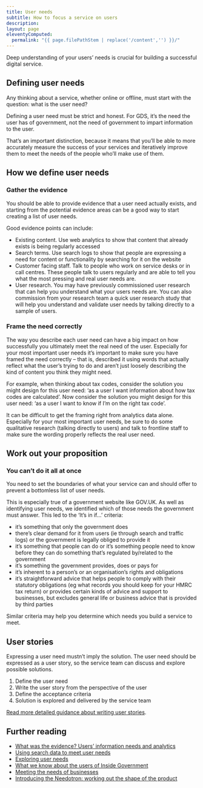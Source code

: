 ```yaml
---
title: User needs
subtitle: How to focus a service on users
description:
layout: page
eleventyComputed:
  permalink: "{{ page.filePathStem | replace('/content','') }}/"
---
```


Deep understanding of your users’ needs is crucial for building a successful digital service.

## Defining user needs

Any thinking about a service, whether online or offline, must start with the question: what is the user need?

Defining a user need must be strict and honest. For GDS, it’s the need the user has of government, not the need of government to impart information to the user.

That’s an important distinction, because it means that you’ll be able to more accurately measure the success of your services and iteratively improve them to meet the needs of the people who’ll make use of them.

## How we define user needs

### Gather the evidence

You should be able to provide evidence that a user need actually exists, and starting from the potential evidence areas can be a good way to start creating a list of user needs.

Good evidence points can include:

- Existing content. Use web analytics to show that content that already exists is being regularly accessed
- Search terms. Use search logs to show that people are expressing a need for content or functionality by searching for it on the website
- Customer facing staff. Talk to people who work on service desks or in call centres. These people talk to users regularly and are able to tell you what the most pressing and real user needs are.
- User research. You may have previously commissioned user research that can help you understand what your users needs are. You can also commission from your research team a quick user research study that will help you understand and validate user needs by talking directly to a sample of users.

### Frame the need correctly

The way you describe each user need can have a big impact on how successfully you ultimately meet the real need of the user. Especially for your most important user needs it’s important to make sure you have framed the need correctly – that is, described it using words that actually reflect what the user’s trying to do and aren’t just loosely describing the kind of content you think they might need.

For example, when thinking about tax codes, consider the solution you might design for this user need: ‘as a user I want information about how tax codes are calculated’. Now consider the solution you might design for this user need: ‘as a user I want to know if I’m on the right tax code’.

It can be difficult to get the framing right from analytics data alone. Especially for your most important user needs, be sure to do some qualitative research (talking directly to users) and talk to frontline staff to make sure the wording properly reflects the real user need.

## Work out your proposition

### You can’t do it all at once

You need to set the boundaries of what your service can and should offer to prevent a bottomless list of user needs.

This is especially true of a government website like GOV.UK. As well as identifying user needs, we identified which of those needs the government must answer. This led to the ‘It’s in if…’ criteria:

- it’s something that only the government does
- there’s clear demand for it from users (ie through search and traffic logs) or the government is legally obliged to provide it
- it’s something that people can do or it’s something people need to know before they can do something that’s regulated by/related to the government
- it’s something the government provides, does or pays for
- it’s inherent to a person’s or an organisation’s rights and obligations
- it’s straightforward advice that helps people to comply with their statutory obligations (eg what records you should keep for your HMRC tax return) or provides certain kinds of advice and support to businesses, but excludes general life or business advice that is provided by third parties

Similar criteria may help you determine which needs you build a service to meet.

## User stories

Expressing a user need mustn’t imply the solution. The user need should be expressed as a user story, so the service team can discuss and explore possible solutions.

1. Define the user need
2. Write the user story from the perspective of the user
3. Define the acceptance criteria
4. Solution is explored and delivered by the service team

[Read more detailed guidance about writing user stories](/version-1/guides/writing-user-stories/).

## Further reading

- [What was the evidence? Users’ information needs and analytics](https://gds.blog.gov.uk/2011/05/23/what-was-the-evidence-users-information-needs-and-analytics/ "What was the evidence? Users’ information needs and analytics")
- [Using search data to meet user needs](https://gds.blog.gov.uk/2012/01/27/search-data-user-needs/ "Using search data to meet user needs")
- [Exploring user needs](https://gds.blog.gov.uk/2012/10/09/exploring-user-needs/ "Exploring user needs")
- [What we know about the users of Inside Government](https://gds.blog.gov.uk/2012/11/14/what-we-know-about-the-users-of-inside-government/ "What we know about the users of Inside Government")
- [Meeting the needs of businesses](https://gds.blog.gov.uk/2012/10/16/meeting-the-needs-of-businesses/ "Meeting the needs of businesses")
- [Introducing the Needotron: working out the shape of the product](https://gds.blog.gov.uk/2011/09/19/introducing-the-needotron-working-out-the-shape-of-the-product/ "Introducing the Needotron: working out the shape of the product")
